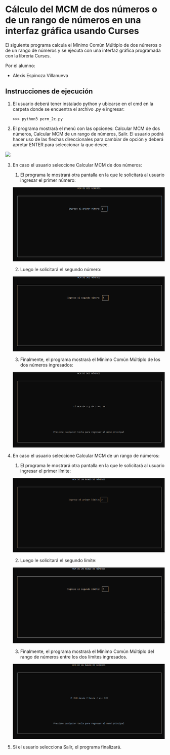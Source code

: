 # Cálculo del MCM de dos números o de un rango de números en una interfaz gráfica usando Curses

El siguiente programa calcula el Mínimo Común Múltiplo de dos números o de un rango de números y se ejecuta con una interfaz gráfica programada con la libreria Curses.

Por el alumno:
- Alexis Espinoza Villanueva

## Instrucciones de ejecución
1. El usuario deberá tener instalado python y ubicarse en el cmd en la carpeta donde se encuentra el archivo .py e ingresar:
    ```
    >>> python3 perm_2c.py
    ```
2. El programa mostrará el menú con las opciones: Calcular MCM de dos números, Calcular MCM de un rango de números, Salir. El usuario podrá hacer uso de las flechas direccionales para cambiar de opción y deberá apretar ENTER para seleccionar la que desee.

![](https://github.com/AlexisEV/MCM_interfaz_grafica/blob/main/Imagenes/Men%C3%BA.PNG?raw=true)


3. En caso el usuario seleccione Calcular MCM de dos números:

    1. El programa le mostrará otra pantalla en la que le solicitará al usuario ingresar el primer número:

    ![](https://github.com/AlexisEV/MCM_interfaz_grafica/blob/main/Imagenes/simple_1ernum.PNG?raw=true)

    2. Luego le solicitará el segundo número:

    ![](https://github.com/AlexisEV/MCM_interfaz_grafica/blob/main/Imagenes/simple_2donum.PNG?raw=true)

    3. Finalmente, el programa mostrará el Mínimo Común Múltiplo de los dos números ingresados:

    ![](https://github.com/AlexisEV/MCM_interfaz_grafica/blob/main/Imagenes/simple_resultado.PNG?raw=true)

4. En caso el usuario seleccione Calcular MCM de un rango de números:

    1. El programa le mostrará otra pantalla en la que le solicitará al usuario ingresar el primer límite:

    ![](https://github.com/AlexisEV/MCM_interfaz_grafica/blob/main/Imagenes/rango_1erlim.PNG?raw=true)

    2. Luego le solicitará el segundo límite:

    ![](https://github.com/AlexisEV/MCM_interfaz_grafica/blob/main/Imagenes/rango_2dolim.PNG?raw=true)

    3. Finalmente, el programa mostrará el Mínimo Común Múltiplo del rango de números entre los dos límites ingresados.

    ![](https://github.com/AlexisEV/MCM_interfaz_grafica/blob/main/Imagenes/rango_resultado.PNG?raw=true)

5. Si el usuario selecciona Salir, el programa finalizará.



